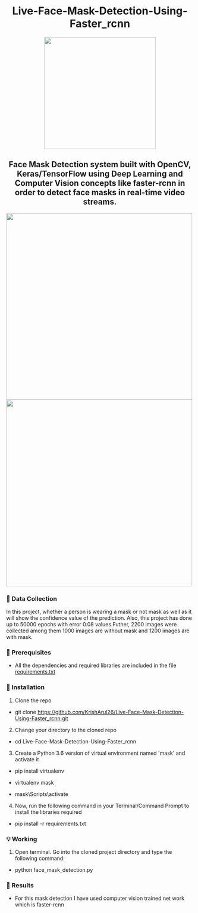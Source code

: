 <h1 align="center"> Live-Face-Mask-Detection-Using-Faster_rcnn</h1>

<p align="center">
  <img width="300" src="https://user-images.githubusercontent.com/74568334/120844016-1a680b00-c56f-11eb-82f4-540eed511788.jpg">
</p> 

<h2 align="center"> Face Mask Detection system built with OpenCV, Keras/TensorFlow using Deep Learning and Computer Vision concepts like faster-rcnn in order to detect face masks in real-time video streams.</h2>

<p align="left">
  <img width="500" src="https://user-images.githubusercontent.com/74568334/120845108-a169b300-c570-11eb-830a-817a9c920d8b.gif">
  <img width="500" src="https://user-images.githubusercontent.com/74568334/120845109-a3cc0d00-c570-11eb-825d-bfa828f7560a.gif">
</p> 


### 📁 Data Collection

In this project, whether a person is wearing a mask or not mask as well as it will show the confidence value of the prediction. Also, this project has done up to 50000 epochs with error 0.08 values.Futher, 2200 images were collected among them 1000 images are without mask and 1200 images are with mask.

### 🔑 Prerequisites
* All the dependencies and required libraries are included in the file [requirements.txt](https://github.com/KrishArul26/Live-Face-Mask-Detection-Using-Faster_rcnn/blob/main/requirements.txt)

### 🚀 Installation

1. Clone the repo

* git clone https://github.com/KrishArul26/Live-Face-Mask-Detection-Using-Faster_rcnn.git

2. Change your directory to the cloned repo

* cd Live-Face-Mask-Detection-Using-Faster_rcnn

3. Create a Python 3.6 version of  virtual environment named 'mask' and activate it

* pip install virtualenv

* virtualenv mask

* mask\Scripts\activate

4. Now, run the following command in your Terminal/Command Prompt to install the libraries required

* pip install -r requirements.txt

### 💡 Working

1. Open terminal. Go into the cloned project directory and type the following command:

* python face_mask_detection.py

### 🔑 Results 

* For this mask detection I have used computer vision trained net work which is faster-rcnn

